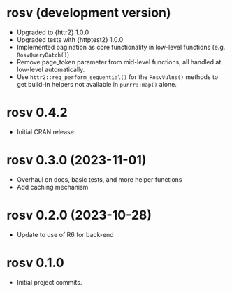 # rosv (development version)

* Upgraded to {httr2} 1.0.0
* Upgraded tests with {httptest2} 1.0.0
* Implemented pagination as core functionality in low-level functions (e.g. `RosvQueryBatch()`)
* Remove page_token parameter from mid-level functions, all handled at low-level automatically.
* Use `httr2::req_perform_sequential()` for the `RosvVulns()` methods to get build-in helpers not 
available in `purrr::map()` alone.

# rosv 0.4.2

* Initial CRAN release

# rosv 0.3.0 (2023-11-01)

* Overhaul on docs, basic tests, and more helper functions
* Add caching mechanism

# rosv 0.2.0 (2023-10-28)

* Update to use of R6 for back-end 

# rosv 0.1.0

* Initial project commits.
